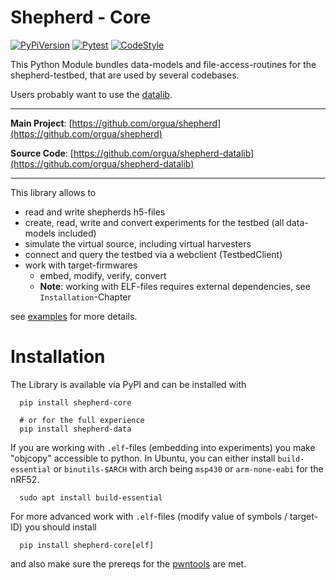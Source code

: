 # Shepherd - Core

[![PyPiVersion](https://img.shields.io/pypi/v/shepherd_core.svg)](https://pypi.org/project/shepherd_core)
[![Pytest](https://github.com/orgua/shepherd-datalib/actions/workflows/python-app.yml/badge.svg)](https://github.com/orgua/shepherd-datalib/actions/workflows/python-app.yml)
[![CodeStyle](https://img.shields.io/badge/code%20style-black-000000.svg)](https://github.com/psf/black)

This Python Module bundles data-models and file-access-routines for the shepherd-testbed, that are used by several codebases.

Users probably want to use the [datalib](https://pypi.org/project/shepherd_data).

---

**Main Project**: [https://github.com/orgua/shepherd](https://github.com/orgua/shepherd)

**Source Code**: [https://github.com/orgua/shepherd-datalib](https://github.com/orgua/shepherd-datalib)

---

This library allows to

- read and write shepherds h5-files
- create, read, write and convert experiments for the testbed (all data-models included)
- simulate the virtual source, including virtual harvesters
- connect and query the testbed via a webclient (TestbedClient)
- work with target-firmwares
  - embed, modify, verify, convert
  - **Note**: working with ELF-files requires external dependencies, see ``Installation``-Chapter

see [examples](/examples) for more details.

# Installation

The Library is available via PyPI and can be installed with

```shell
  pip install shepherd-core

  # or for the full experience
  pip install shepherd-data
```

If you are working with ``.elf``-files (embedding into experiments) you make "objcopy" accessible to python. In Ubuntu, you can either install ``build-essential`` or ``binutils-$ARCH`` with arch being ``msp430`` or ``arm-none-eabi`` for the nRF52.

```shell
  sudo apt install build-essential
```

For more advanced work with ``.elf``-files (modify value of symbols / target-ID) you should install

```shell
  pip install shepherd-core[elf]
```

and also make sure the prereqs for the [pwntools](https://docs.pwntools.com/en/stable/install.html) are met.
